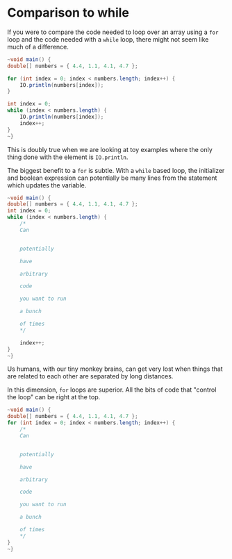 # Comparison to while

If you were to compare the code needed to loop over an array using a `for` loop
and the code needed with a `while` loop, there might not seem like much of a difference.

```java
~void main() {
double[] numbers = { 4.4, 1.1, 4.1, 4.7 };

for (int index = 0; index < numbers.length; index++) {
    IO.println(numbers[index]);
}

int index = 0;
while (index < numbers.length) {
    IO.println(numbers[index]);
    index++;
}
~}
```

This is doubly true when we are looking at toy examples where the only thing done
with the element is `IO.println`.

The biggest benefit to a `for` is subtle. With a `while` based loop, the initializer and boolean expression
can potentially be many lines from the statement which updates the variable.

```java
~void main() {
double[] numbers = { 4.4, 1.1, 4.1, 4.7 };
int index = 0;
while (index < numbers.length) {
    /*
    Can


    potentially

    have

    arbitrary

    code

    you want to run

    a bunch

    of times
    */

    index++;
}
~}
```

Us humans, with our tiny monkey brains, can get very lost when things that are related to each other are separated
by long distances.

In this dimension, `for` loops are superior. All the bits of code that "control the loop" can be right at the top.

```java
~void main() {
double[] numbers = { 4.4, 1.1, 4.1, 4.7 };
for (int index = 0; index < numbers.length; index++) {
    /*
    Can


    potentially

    have

    arbitrary

    code

    you want to run

    a bunch

    of times
    */
}
~}
```
